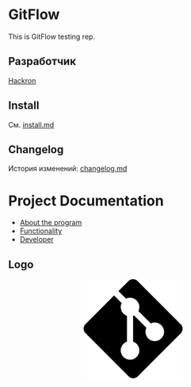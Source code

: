 # GitFlow

This is GitFlow testing rep.

## Разработчик
[Hackron](https://github.com/Hackron-Dev)

## Install
См. [install.md](install.md)

## Changelog
История изменений: [changelog.md](changelog.md)

# Project Documentation

- [About the program](https://github.com/Hackron-Dev/GitFlow/wiki)
- [Functionality](https://github.com/Hackron-Dev/GitFlow/wiki/Functionality)
- [Developer](https://github.com/Hackron-Dev/GitFlow/wiki/Developer)

## Logo

<p align="center">
  <img src="assets/logo.png" alt="Project Logo" width="200">
</p>



